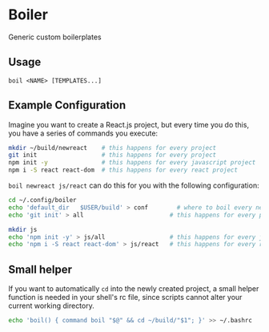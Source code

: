 # Boiler

Generic custom boilerplates

## Usage

```
boil <NAME> [TEMPLATES...]
```

## Example Configuration

Imagine you want to create a React.js project, but every time you do this, you have a series of commands you execute:

``` sh
mkdir ~/build/newreact    # this happens for every project
git init                  # this happens for every project
npm init -y               # this happens for every javascript project
npm i -S react react-dom  # this happens for every react project
```

`boil newreact js/react` can do this for you with the following configuration:

``` sh
cd ~/.config/boiler
echo 'default_dir	$USER/build' > conf        # where to boil every new project
echo 'git init' > all                        # this happens for every project

mkdir js
echo 'npm init -y' > js/all                  # this happens for every javascript project
echo 'npm i -S react react-dom' > js/react   # this happens for every react project
```

## Small helper

If you want to automatically `cd` into the newly created project, a small helper function is needed in your shell's rc file, since scripts cannot alter your current working directory.

``` sh
echo 'boil() { command boil "$@" && cd ~/build/"$1"; }' >> ~/.bashrc
```
